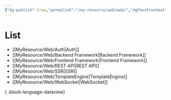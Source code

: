 ```yaml
---
{"dg-publish":true,"permalink":"/my-resource/web/web/","dgPassFrontmatter":true,"created":"2023-12-19T12:02:12.235+09:00","updated":"2023-12-19T15:39:54.902+09:00"}
---
```


# List
- [[MyResource/Web/Auth\|Auth]]
- [[MyResource/Web/Backend Framework\|Backend Framework]]
- [[MyResource/Web/Frontend Framework\|Frontend Framework]]
- [[MyResource/Web/REST API\|REST API]]
- [[MyResource/Web/SSR\|SSR]]
- [[MyResource/Web/TemplateEngine\|TemplateEngine]]
- [[MyResource/Web/WebSocket\|WebSocket]]

{ .block-language-dataview}